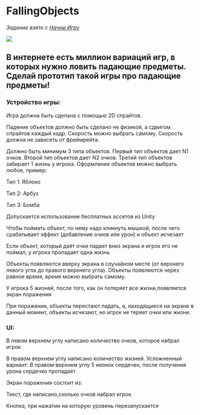 # FallingObjects
<i>Задание взято с <a href="https://startgame.rsv.ru" target="_blank">Начни Игру</a></p></i>

<img src="https://media2.giphy.com/media/TLYdBoyCvrxkFcUFSt/giphy.gif?cid=790b7611b4d7bd892189d8a3df3b6e78ca5248583490b113&rid=giphy.gif&ct=g"/>

<h2>В интернете есть миллион вариаций игр, в которых нужно ловить падающие предметы. Сделай прототип такой игры про падающие предметы!</h2>

<h3>Устройство игры:</h3>

Игра должна быть сделана с помощью 2D спрайтов.

Падение объектов должно быть сделано не физикой, а сдвигом спрайтов каждый кадр. Скорость можно выбрать самому. Скорость должна не зависеть от фреймрейта.

Должно быть минимум 3 типа объектов. Первый тип объектов дает N1 очков. Второй тип объектов дает N2 очков. Третий тип объектов забирает 1 жизнь у игрока. Оформление объектов можно выбрать любое, пример:

Тип 1: Яблоко

Тип 2: Арбуз

Тип 3: Бомба

Допускается использование бесплатных ассетов из Unity 

Чтобы поймать объект, по нему надо кликнуть мышкой, после чего срабатывает эффект (добавление очков или урон) и объект исчезает

Если объект, который даёт очки падает вниз экрана и игрок его не поймал, у игрока пропадает одна жизнь

Объекты появляются вверху экрана в случайном месте (от верхнего левого угла до правого верхнего угла). Объекты появляются через равное время, время можно выбрать самому.

У игрока 5 жизней, после того, как он потеряет все жизни,появляется экран поражения

При поражении, объекты перестают падать, а, находящиеся на экране в данный момент, объекты исчезают, но игрок не теряет очки или жизни.

<h3>UI:</h3> 

В левом верхнем углу написано количество очков, которое набрал игрок

В правом верхнем углу написано количество жизней. Усложненный вариант: В правом верхнем углу 5 иконок сердечек, после получения урона сердечко пропадает

Экран поражения состоит из:

Текст, где написано,сколько очков набрал игрок

Кнопка, при нажатии на которую уровень перезапускается
